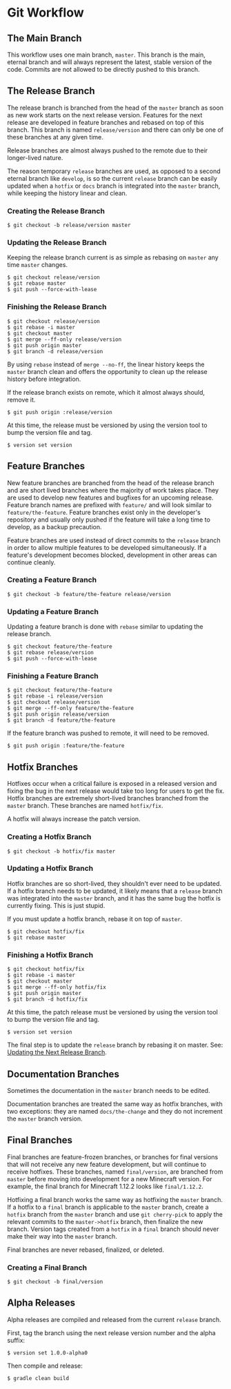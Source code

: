 # Git Workflow

## The Main Branch

This workflow uses one main branch, `master`. This branch is the main, eternal branch and will always represent the latest, stable version of the code. Commits are not allowed to be directly pushed to this branch.

## The Release Branch

The release branch is branched from the head of the `master` branch as soon as new work starts on the next release version. Features for the next release are developed in feature branches and rebased on top of this branch. This branch is named `release/version` and there can only be one of these branches at any given time.

Release branches are almost always pushed to the remote due to their longer-lived nature.

The reason temporary `release` branches are used, as opposed to a second eternal branch like `develop`, is so the current `release` branch can be easily updated when a `hotfix` or `docs` branch is integrated into the `master` branch, while keeping the history linear and clean.

### Creating the Release Branch

```text
$ git checkout -b release/version master
```

### Updating the Release Branch

Keeping the release branch current is as simple as rebasing on `master` any time `master` changes.

```text
$ git checkout release/version
$ git rebase master
$ git push --force-with-lease
```

### Finishing the Release Branch

```text
$ git checkout release/version
$ git rebase -i master
$ git checkout master
$ git merge --ff-only release/version
$ git push origin master
$ git branch -d release/version
```

By using `rebase` instead of `merge --no-ff`, the linear history keeps the `master` branch clean and offers the opportunity to clean up the release history before integration.

If the release branch exists on remote, which it almost always should, remove it.

```text
$ git push origin :release/version
```

At this time, the release must be versioned by using the version tool to bump the version file and tag.

```text
$ version set version
```

## Feature Branches

New feature branches are branched from the head of the release branch and are short lived branches where the majority of work takes place. They are used to develop new features and bugfixes for an upcoming release. Feature branch names are prefixed with `feature/` and will look similar to `feature/the-feature`. Feature branches exist only in the developer's repository and usually only pushed if the feature will take a long time to develop, as a backup precaution.

Feature branches are used instead of direct commits to the `release` branch in order to allow multiple features to be developed simultaneously. If a feature's development becomes blocked, development in other areas can continue cleanly.

### Creating a Feature Branch

```text
$ git checkout -b feature/the-feature release/version
```

### Updating a Feature Branch

Updating a feature branch is done with `rebase` similar to updating the release branch.

```text
$ git checkout feature/the-feature
$ git rebase release/version
$ git push --force-with-lease
```

### Finishing a Feature Branch

```text
$ git checkout feature/the-feature
$ git rebase -i release/version
$ git checkout release/version
$ git merge --ff-only feature/the-feature
$ git push origin release/version
$ git branch -d feature/the-feature
```

If the feature branch was pushed to remote, it will need to be removed.

```text
$ git push origin :feature/the-feature
```

## Hotfix Branches

Hotfixes occur when a critical failure is exposed in a released version and fixing the bug in the next release would take too long for users to get the fix. Hotfix branches are extremely short-lived branches branched from the `master` branch. These branches are named `hotfix/fix`.

A hotfix will always increase the patch version.

### Creating a Hotfix Branch

```text
$ git checkout -b hotfix/fix master
```

### Updating a Hotfix Branch

Hotfix branches are so short-lived, they shouldn't ever need to be updated. If a hotfix branch needs to be updated, it likely means that a `release` branch was integrated into the `master` branch, and it has the same bug the hotfix is currently fixing. This is just stupid.

If you must update a hotfix branch, rebase it on top of `master`.

```text
$ git checkout hotfix/fix
$ git rebase master
```

### Finishing a Hotfix Branch

```text
$ git checkout hotfix/fix
$ git rebase -i master
$ git checkout master
$ git merge --ff-only hotfix/fix
$ git push origin master
$ git branch -d hotfix/fix
```

At this time, the patch release must be versioned by using the version tool to bump the version file and tag.

```text
$ version set version
```

The final step is to update the `release` branch by rebasing it on master. See: [Updating the Next Release Branch](#updating-the-release-branch).

## Documentation Branches

Sometimes the documentation in the `master` branch needs to be edited.

Documentation branches are treated the same way as hotfix branches, with two exceptions: they are named `docs/the-change` and they do not increment the `master` branch version.

## Final Branches

Final branches are feature-frozen branches, or branches for final versions that will not receive any new feature development, but will continue to receive hotfixes. These branches, named `final/version`, are branched from `master` before moving into development for a new Minecraft version. For example, the final branch for Minecraft 1.12.2 looks like `final/1.12.2`.

Hotfixing a final branch works the same way as hotfixing the `master` branch. If a hotfix to a `final` branch is applicable to the `master` branch, create a `hotfix` branch from the `master` branch and use `git cherry-pick` to apply the relevant commits to the `master->hotfix` branch, then finalize the new branch. Version tags created from a `hotfix` in a `final` branch should never make their way into the `master` branch.

Final branches are never rebased, finalized, or deleted.

### Creating a Final Branch

```text
$ git checkout -b final/version
```

## Alpha Releases

Alpha releases are compiled and released from the current `release` branch.

First, tag the branch using the next release version number and the alpha suffix:

```text
$ version set 1.0.0-alpha0
```

Then compile and release:

```text
$ gradle clean build
```
